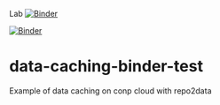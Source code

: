 Lab [![Binder](https://binder-mcgill.conp.cloud/badge_logo.svg)](https://binder-mcgill.conp.cloud/v2/gh/neurolibre/repo2data-caching/main?urlpath=lab)

[![Binder](https://binder-mcgill.conp.cloud/badge_logo.svg)](https://binder-mcgill.conp.cloud/v2/gh/neurolibre/repo2data-caching/main/)

# data-caching-binder-test

Example of data caching on conp cloud with repo2data

